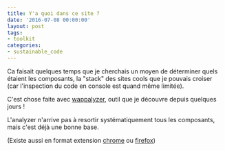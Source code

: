 ```yaml
---
title: Y'a quoi dans ce site ?
date: '2016-07-08 00:00:00'
layout: post
tags:
- toolkit
categories:
- sustainable_code
---
```


Ca faisait quelques temps que je cherchais un moyen de déterminer quels étaient les composants, la "stack" des sites cools que je pouvais croiser (car l'inspection du code en console est quand même limitée).

C'est chose faite avec [wappalyzer](https://wappalyzer.com/applications), outil que je découvre depuis quelques jours !
<!--more-->

L'analyzer n'arrive pas à resortir systématiquement tous les composants, mais c'est déjà une bonne base.

(Existe aussi en format extension [chrome](https://chrome.google.com/webstore/detail/wappalyzer/gppongmhjkpfnbhagpmjfkannfbllamg) ou [firefox](https://addons.mozilla.org/fr/firefox/addon/wappalyzer/))

